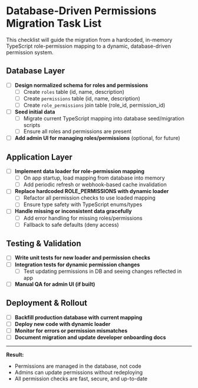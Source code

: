 # Database-Driven Permissions Migration Task List

This checklist will guide the migration from a hardcoded, in-memory TypeScript role-permission mapping to a dynamic, database-driven permission system.

## Database Layer
- [ ] **Design normalized schema for roles and permissions**
    - [ ] Create `roles` table (id, name, description)
    - [ ] Create `permissions` table (id, name, description)
    - [ ] Create `role_permissions` join table (role_id, permission_id)
- [ ] **Seed initial data**
    - [ ] Migrate current TypeScript mapping into database seed/migration scripts
    - [ ] Ensure all roles and permissions are present
- [ ] **Add admin UI for managing roles/permissions** (optional, for future)

## Application Layer
- [ ] **Implement data loader for role-permission mapping**
    - [ ] On app startup, load mapping from database into memory
    - [ ] Add periodic refresh or webhook-based cache invalidation
- [ ] **Replace hardcoded ROLE_PERMISSIONS with dynamic loader**
    - [ ] Refactor all permission checks to use loaded mapping
    - [ ] Ensure type safety with TypeScript enums/types
- [ ] **Handle missing or inconsistent data gracefully**
    - [ ] Add error handling for missing roles/permissions
    - [ ] Fallback to safe defaults (deny access)

## Testing & Validation
- [ ] **Write unit tests for new loader and permission checks**
- [ ] **Integration tests for dynamic permission changes**
    - [ ] Test updating permissions in DB and seeing changes reflected in app
- [ ] **Manual QA for admin UI (if built)**

## Deployment & Rollout
- [ ] **Backfill production database with current mapping**
- [ ] **Deploy new code with dynamic loader**
- [ ] **Monitor for errors or permission mismatches**
- [ ] **Document migration and update developer onboarding docs**

---

**Result:**
- Permissions are managed in the database, not code
- Admins can update permissions without redeploying
- All permission checks are fast, secure, and up-to-date 